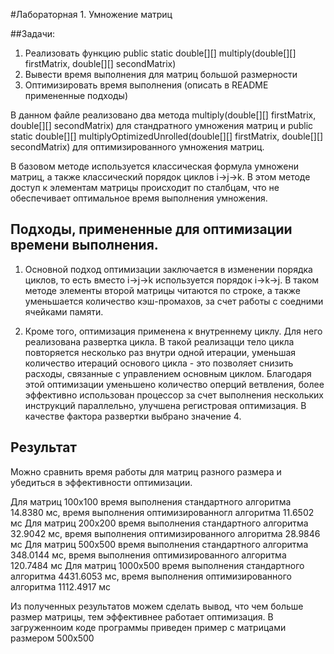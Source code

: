 #Лабораторная 1. Умножение матриц

##Задачи:
1) Реализовать функцию public static double[][] multiply(double[][] firstMatrix, double[][] secondMatrix)
2) Вывести время выполнения для матриц большой размерности
3) Оптимизировать время выполнения (описать в README примененные подходы)

В данном файле реализовано два метода multiply(double[][] firstMatrix, double[][] secondMatrix) для стандратного умножения матриц и public static double[][] multiplyOptimizedUnrolled(double[][] firstMatrix, double[][] secondMatrix) для оптимизированного умножения матриц. 

В базовом методе используется классическая формула умножени матриц, а также классический порядок циклов i->j->k. В этом методе доступ к элементам матрицы происходит по сталбцам, что не обеспечивает оптимальное время выполнения умножения.

## Подходы, примененные для оптимизации времени выполнения.

1. Основной подход оптимизации  заключается в изменении порядка циклов, то есть вместо i->j->k используется порядок i->k->j. В таком методе элементы второй матрицы читаются по строке, а также уменьшается количество кэш-промахов, за счет работы с соедними ячейками памяти.

2. Кроме того, оптимизация применена к внутреннему циклу. Для него реализована развертка цикла. В такой реализацци тело цикла повторяется несколько раз внутри одной итерации, уменьшая количество итераций основого цикла - это позволяет снизить расходы, связанные с управлением основным циклом. Благодаря этой оптимизации уменьшено количество оперций ветвления, более эффективно использован процессор за счет выполнения нескольких инструкций параллельно, улучшена регистровая оптимизация. В качестве фактора развертки выбрано значение 4. 

## Результат
Можно сравнить время работы для матриц разного размера и убедиться в эффективности оптимизации.

Для матриц 100x100 время выполнения стандартного алгоритма 14.8380 мс, время выполнения оптимизированногл алгоритма 11.6502 мс
Для матриц 200x200 время выполнения стандартного алгоритма 32.9042 мс, время выполнения оптимизированного алгоритма 28.9846 мс
Для матриц 500x500 время выполнения стандартного алгоритма 348.0144 мс, время выполнения оптимизированного алгоритма 120.7484 мс
Для матриц 1000x500 время выполнения стандартного алгоритма 4431.6053 мс, время выполнения оптимизированного алгоритма 1112.4917 мс

Из полученных результатов можем сделать вывод, что чем больше размер матрицы, тем эффективнее работает оптимизация. В загруженноим коде программы приведен пример с матрицами размером 500x500